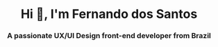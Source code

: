 <h1 align="center">Hi 👋, I'm Fernando dos Santos</h1>
<h3 align="center">A passionate UX/UI Design front-end developer from Brazil</h3>
